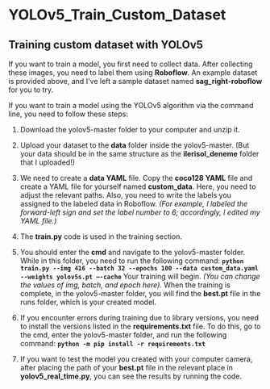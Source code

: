 # YOLOv5_Train_Custom_Dataset
## Training custom dataset with YOLOv5

 If you want to train a model, you first need to collect data. After collecting these images, you need to label them using **Roboflow**. An example dataset is provided above, and I've left a sample dataset named **sag_right-roboflow** for you to try.

If you want to train a model using the YOLOv5 algorithm via the command line, you need to follow these steps:

1) Download the yolov5-master folder to your computer and unzip it.
2) Upload your dataset to the **data** folder inside the yolov5-master. (But your data should be in the same structure as the **ilerisol_deneme** folder that I uploaded!)
3) We need to create a **data YAML** file. Copy the **coco128 YAML** file and create a YAML file for yourself named **custom_data**. Here, you need to adjust the relevant paths. Also, you need to write the labels you assigned to the labeled data in Roboflow. *(For example, I labeled the forward-left sign and set the label number to 6; accordingly, I edited my YAML file.)*
4) The **train.py** code is used in the training section.
5) You should enter the **cmd** and navigate to the yolov5-master folder. While in this folder, you need to run the following command:
**```python train.py --img 416 --batch 32 --epochs 100 --data custom_data.yaml --weights yolov5s.pt –-cache```**
Your training will begin. *(You can change the values of img, batch, and epoch here)*. When the training is complete, in the yolov5-master folder, you will find the **best.pt** file in the runs folder, which is your created model.
 6) If you encounter errors during training due to library versions, you need to install the versions listed in the **requirements.txt** file. To do this, go to the cmd, enter the yolov5-master folder, and run the following command:
**```python -m pip install -r requirements.txt```**

7) If you want to test the model you created with your computer camera, after placing the path of your **best.pt** file in the relevant place in **yolov5_real_time.py**, you can see the results by running the code.

